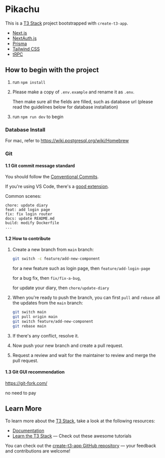 # Pikachu

This is a [T3 Stack](https://create.t3.gg/) project bootstrapped with `create-t3-app`.

- [Next.js](https://nextjs.org)
- [NextAuth.js](https://next-auth.js.org)
- [Prisma](https://prisma.io)
- [Tailwind CSS](https://tailwindcss.com)
- [tRPC](https://trpc.io)

## How to begin with the project

1. run `npm install`

2. Please make a copy of `.env.example` and rename it as `.env`.

   Then make sure all the fields are filled, such as database url (please read the guidelines below for database installation)

3. run `npm run dev` to begin

### Database Install

For mac, refer to https://wiki.postgresql.org/wiki/Homebrew

### Git

#### 1.1 Git commit message standard

You should follow the [Conventional Commits](https://www.conventionalcommits.org/en/v1.0.0/).

If you're using VS Code, there's a [good extension](https://marketplace.visualstudio.com/items?itemName=vivaxy.vscode-conventional-commits).

Common scenes:

```
chore: update diary
feat: add login page
fix: fix login router
docs: update README.md
build: modify Dockerfile
...
```

#### 1.2 How to contribute

1. Create a new branch from `main` branch:

   ```bash
   git switch -c feature/add-new-component
   ```

   for a new feature such as login page, then `feature/add-login-page`

   for a bug fix, then `fix/fix-a-bug`,

   for update your diary, then `chore/update-diary`

2. When you're ready to push the branch, you can first `pull` and `rebase` all the updates from the `main` branch:

   ```bash
   git switch main
   git pull origin main
   git switch feature/add-new-component
   git rebase main
   ```

3. If there's any conflict, resolve it.

4. Now push your new branch and create a pull request.

5. Request a review and wait for the maintainer to review and merge the pull request.

#### 1.3 Git GUI recommendation

https://git-fork.com/

no need to pay

## Learn More

To learn more about the [T3 Stack](https://create.t3.gg/), take a look at the following resources:

- [Documentation](https://create.t3.gg/)
- [Learn the T3 Stack](https://create.t3.gg/en/faq#what-learning-resources-are-currently-available) — Check out these awesome tutorials

You can check out the [create-t3-app GitHub repository](https://github.com/t3-oss/create-t3-app) — your feedback and contributions are welcome!
